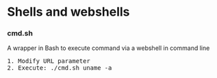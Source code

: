 # Shells and webshells

<h3> cmd.sh</h3>
A wrapper in Bash to execute command via a webshell in command line
<pre>1. Modify URL parameter
2. Execute: ./cmd.sh uname -a</pre>
